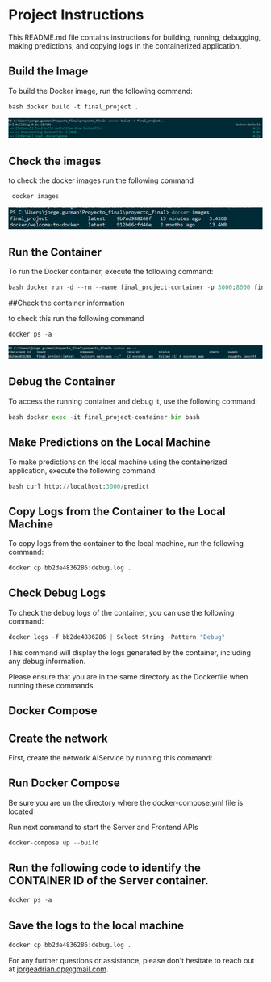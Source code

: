 # Project Instructions

This README.md file contains instructions for building, running, debugging, making predictions, and copying logs in the containerized application.

## Build the Image

To build the Docker image, run the following command:

```python
bash docker build -t final_project .
```

![Expected Output](image.png)

## Check the images 

to check the docker images run the following command

```python
 docker images
```

![Expected outup](image-1.png)


## Run the Container

To run the Docker container, execute the following command:

```python
bash docker run -d --rm --name final_project-container -p 3000:8000 final_project
```


##Check the container information

to check this run the following command

```python
docker ps -a

```
![Expected Output](image-2.png)


## Debug the Container

To access the running container and debug it, use the following command:

```python
bash docker exec -it final_project-container bin bash
```


## Make Predictions on the Local Machine

To make predictions on the local machine using the containerized application, execute the following command:

```python
bash curl http://localhost:3000/predict
```



## Copy Logs from the Container to the Local Machine

To copy logs from the container to the local machine, run the following command:

```python
docker cp bb2de4836286:debug.log .
```




## Check Debug Logs

To check the debug logs of the container, you can use the following command:

```python
docker logs -f bb2de4836286 | Select-String -Pattern "Debug"
```


This command will display the logs generated by the container, including any debug information.

Please ensure that you are in the same directory as the Dockerfile when running these commands.

## Docker Compose


## Create the network

First, create the network AIService by running this command:

## Run Docker Compose

Be sure you are un the directory where the docker-compose.yml file is located

Run next command to start the Server and Frontend APIs
```python
docker-compose up --build
```

## Run the following code to identify the CONTAINER ID of the Server container.

```python
docker ps -a
```


## Save the logs to the local machine

```python
docker cp bb2de4836286:debug.log .
```






For any further questions or assistance, please don't hesitate to reach out at jorgeadrian.dp@gmail.com.